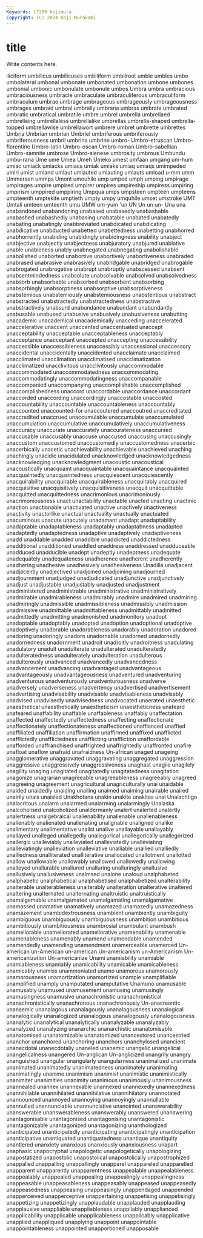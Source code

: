 ```yaml
---
Keywords: 17209 kojimura
Copyright: (C) 2024 Koji Murakami
---
```


# title

Write contents here.



iliciform umbilicus umbilicuses
umbiliform umbilroot umble umbles umbo umbolateral umbonal umbonate umbonated umbonation
umbone umbones umbonial umbonic umbonulate umbonule umbos Umbra umbra umbracious
umbraciousness umbracle umbraculate umbraculiferous umbraculiform umbraculum umbrae umbrage umbrageous umbrageously
umbrageousness umbrages umbraid umbral umbrally umbrana umbras umbrate umbrated umbratic
umbratical umbratile umbre umbrel umbrella umbrellaed umbrellaing umbrellaless umbrellalike umbrellas
umbrella-shaped umbrella-topped umbrellawise umbrellawort umbrere umbret umbrette umbrettes Umbria Umbrian
umbrian Umbriel umbriferous umbriferously umbriferousness umbril umbrina umbrine umbro- Umbro-etruscan
Umbro-florentine Umbro-latin Umbro-oscan Umbro-roman Umbro-sabellian Umbro-samnite umbrose Umbro-sienese umbrosity umbrous
Umbundu umbu-rana Ume ume Umea Umeh Umeko umest umfaan umgang
um-hum umiac umiack umiacks umiacs umiak umiaks umiaq umiaqs umimpeded
umiri umist umland umlaut umlauted umlauting umlauts umload u-mm umm
Ummersen ummps Umont umouhile ump umped umph umping umpirage umpirages
umpire umpired umpirer umpires umpireship umpiress umpiring umpirism umppired umppiring
Umpqua umps umpsteen umpteen umpteens umpteenth umptekite umptieth umpty umpy
umquhile umset umstroke UMT Umtali umteen umteenth umu UMW um-yum
'un UN Un un un- Una una unabandoned unabandoning unabased
unabasedly unabashable unabashed unabashedly unabasing unabatable unabated unabatedly unabating unabatingly
unabbreviated unabdicated unabdicating unabdicative unabducted unabetted unabettedness unabetting unabhorred unabhorrently
unabiding unabidingly unabidingness unability unabject unabjective unabjectly unabjectness unabjuratory unabjured
unablative unable unableness unably unabnegated unabnegating unabolishable unabolished unaborted unabortive
unabortively unabortiveness unabraded unabrased unabrasive unabrasively unabridgable unabridged unabrogable unabrogated
unabrogative unabrupt unabruptly unabscessed unabsent unabsentmindedness unabsolute unabsolvable unabsolved unabsolvedness
unabsorb unabsorbable unabsorbed unabsorbent unabsorbing unabsorbingly unabsorptiness unabsorptive unabsorptiveness unabstemious
unabstemiously unabstemiousness unabstentious unabstract unabstracted unabstractedly unabstractedness unabstractive unabstractively unabsurd
unabundance unabundant unabundantly unabusable unabused unabusive unabusively unabusiveness unabutting unacademic
unacademical unacademically unacceding unaccelerated unaccelerative unaccent unaccented unaccentuated unaccept unacceptability
unacceptable unacceptableness unacceptably unacceptance unacceptant unaccepted unaccepting unaccessibility unaccessible unaccessibleness
unaccessibly unaccessional unaccessory unaccidental unaccidentally unaccidented unacclaimate unacclaimed unacclimated unacclimation
unacclimatised unacclimatization unacclimatized unacclivitous unacclivitously unaccommodable unaccommodated unaccommodatedness unaccommodating unaccommodatingly
unaccommodatingness unaccompanable unaccompanied unaccompanying unaccomplishable unaccomplished unaccomplishedness unaccord unaccordable unaccordance
unaccordant unaccorded unaccording unaccordingly unaccostable unaccosted unaccountability unaccountable unaccountableness unaccountably
unaccounted unaccounted-for unaccoutered unaccoutred unaccreditated unaccredited unaccrued unaccumulable unaccumulate unaccumulated
unaccumulation unaccumulative unaccumulatively unaccumulativeness unaccuracy unaccurate unaccurately unaccurateness unaccursed unaccusable
unaccusably unaccuse unaccused unaccusing unaccusingly unaccustom unaccustomed unaccustomedly unaccustomedness unacerbic
unacerbically unacetic unachievability unachievable unachieved unaching unachingly unacidic unacidulated unacknowledged
unacknowledgedness unacknowledging unacknowledgment unacoustic unacoustical unacoustically unacquaint unacquaintable unacquaintance unacquainted
unacquaintedly unacquaintedness unacquiescent unacquiescently unacquirability unacquirable unacquirableness unacquirably unacquired unacquisitive
unacquisitively unacquisitiveness unacquit unacquittable unacquitted unacquittedness unacrimonious unacrimoniously unacrimoniousness unact
unactability unactable unacted unacting unactinic unaction unactionable unactivated unactive unactively
unactiveness unactivity unactorlike unactual unactuality unactually unactuated unacuminous unacute unacutely
unadamant unadapt unadaptability unadaptable unadaptableness unadaptably unadaptabness unadapted unadaptedly unadaptedness
unadaptive unadaptively unadaptiveness unadd unaddable unadded unaddible unaddicted unaddictedness unadditional
unadditioned unaddled unaddress unaddressed unadduceable unadduced unadducible unadept unadeptly unadeptness
unadequate unadequately unadequateness unadherence unadherent unadherently unadhering unadhesive unadhesively unadhesiveness
Unadilla unadjacent unadjacently unadjectived unadjoined unadjoining unadjourned unadjournment unadjudged unadjudicated
unadjunctive unadjunctively unadjust unadjustable unadjustably unadjusted unadjustment unadministered unadministrable unadministrative
unadministratively unadmirable unadmirableness unadmirably unadmire unadmired unadmiring unadmiringly unadmissible unadmissibleness
unadmissibly unadmission unadmissive unadmittable unadmittableness unadmittably unadmitted unadmittedly unadmitting unadmonished
unadmonitory unadopt unadoptable unadoptably unadopted unadoption unadoptional unadoptive unadoptively unadorable
unadorableness unadorably unadoration unadored unadoring unadoringly unadorn unadornable unadorned unadornedly
unadornedness unadornment unadroit unadroitly unadroitness unadulating unadulatory unadult unadulterate unadulterated
unadulteratedly unadulteratedness unadulterately unadulteration unadulterous unadulterously unadvanced unadvancedly unadvancedness unadvancement
unadvancing unadvantaged unadvantageous unadvantageously unadvantageousness unadventured unadventuring unadventurous unadventurously unadventurousness
unadverse unadversely unadverseness unadvertency unadvertised unadvertisement unadvertising unadvisability unadvisable unadvisableness
unadvisably unadvised unadvisedly unadvisedness unadvocated unaerated unaesthetic unaesthetical unaesthetically unaestheticism
unaestheticness unafeard unafeared unaffability unaffable unaffableness unaffably unaffectation unaffected unaffectedly
unaffectedness unaffecting unaffectionate unaffectionately unaffectionateness unaffectioned unaffianced unaffied unaffiliated unaffiliation
unaffirmation unaffirmed unaffixed unafflicted unafflictedly unafflictedness unafflicting unaffliction unaffordable unafforded
unaffranchised unaffrighted unaffrightedly unaffronted unafire unafloat unaflow unafraid unafraidness Un-african
unaged unageing unagglomerative unaggravated unaggravating unaggregated unaggression unaggressive unaggressively unaggressiveness
unaghast unagile unagilely unagility unaging unagitated unagitatedly unagitatedness unagitation unagonize
unagrarian unagreeable unagreeableness unagreeably unagreed unagreeing unagreement unagricultural unagriculturally unai
unaidable unaided unaidedly unaiding unailing unaimed unaiming unairable unaired unairily
unais unaisled Unakhotana unakin unakite unakites unal Unalachtigo unalacritous unalarm
unalarmed unalarming unalarmingly Unalaska unalcoholised unalcoholized unaldermanly unalert unalerted unalertly
unalertness unalgebraical unalienability unalienable unalienableness unalienably unalienated unalienating unalignable unaligned
unalike unalimentary unalimentative unalist unalive unallayable unallayably unallayed unalleged unallegedly
unallegorical unallegorically unallegorized unallergic unalleviably unalleviated unalleviatedly unalleviating unalleviatingly unalleviation
unalleviative unalliable unallied unalliedly unalliedness unalliterated unalliterative unallocated unallotment unallotted
unallow unallowable unallowably unallowed unallowedly unallowing unalloyed unallurable unallured unalluring
unalluringly unallusive unallusively unallusiveness unalmsed unalone unaloud unalphabeted unalphabetic unalphabetical
unalphabetised unalphabetized unalterability unalterable unalterableness unalterably unalteration unalterative unaltered unaltering
unalternated unalternating unaltruistic unaltruistically unamalgamable unamalgamated unamalgamating unamalgamative unamassed unamative
unamatively unamazed unamazedly unamazedness unamazement unambidextrousness unambient unambiently unambiguity unambiguous
unambiguously unambiguousness unambition unambitious unambitiously unambitiousness unambrosial unambulant unambush unameliorable
unameliorated unameliorative unamenability unamenable unamenableness unamenably unamend unamendable unamended unamendedly
unamending unamendment unamerceable unamerced Un-american un-American un-american Un-americanism un-Americanism Un-americanization
Un-americanize Unami unamiability unamiable unamiableness unamiably unamicability unamicable unamicableness unamicably
unamiss unammoniated unamo unamorous unamorously unamorousness unamortization unamortized unample unamplifiable
unamplified unamply unamputated unamputative Unamuno unamusable unamusably unamused unamusement unamusing
unamusingly unamusingness unamusive unanachronistic unanachronistical unanachronistically unanachronous unanachronously Un-anacreontic unanaemic
unanalagous unanalagously unanalagousness unanalogical unanalogically unanalogized unanalogous unanalogously unanalogousness unanalytic
unanalytical unanalytically unanalyzable unanalyzably unanalyzed unanalyzing unanarchic unanarchistic unanatomisable unanatomised
unanatomizable unanatomized unancestored unancestried unanchor unanchored unanchoring unanchors unanchylosed unancient
unanecdotal unanecdotally unaneled unanemic unangelic unangelical unangelicalness unangered Un-anglican Un-anglicized
unangrily unangry unanguished unangular unangularly unangularness unanimalized unanimate unanimated unanimatedly
unanimatedness unanimately unanimating unanimatingly unanime unanimism unanimist unanimistic unanimistically unanimiter
unanimities unanimity unanimous unanimously unanimousness unannealed unannex unannexable unannexed unannexedly
unannexedness unannihilable unannihilated unannihilative unannihilatory unannotated unannounced unannoyed unannoying unannoyingly
unannullable unannulled unannunciable unannunciative unanointed unanswerability unanswerable unanswerableness unanswerably unanswered
unanswering unantagonisable unantagonised unantagonising unantagonistic unantagonizable unantagonized unantagonizing unanthologized unanticipated
unanticipatedly unanticipating unanticipatingly unanticipation unanticipative unantiquated unantiquatedness unantique unantiquity unantlered
unanxiety unanxious unanxiously unanxiousness unapart unaphasic unapocryphal unapologetic unapologetically unapologizing
unapostatized unapostolic unapostolical unapostolically unapostrophized unappalled unappalling unappallingly unapparel unappareled
unapparelled unapparent unapparently unapparentness unappealable unappealableness unappealably unappealed unappealing unappealingly
unappealingness unappeasable unappeasableness unappeasably unappeased unappeasedly unappeasedness unappeasing unappeasingly unappendaged
unappended unapperceived unapperceptive unappertaining unappetising unappetisingly unappetizing unappetizingly unapplaudable unapplauded
unapplauding unapplausive unappliable unappliableness unappliably unapplianced unapplicability unapplicable unapplicableness unapplicably
unapplicative unapplied unappliqued unapplying unappoint unappointable unappointableness unappointed unapportioned unapposable
